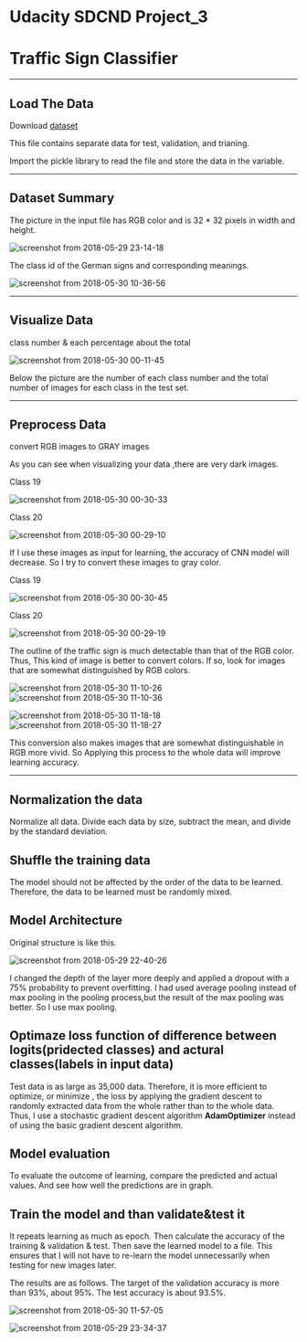 # Udacity SDCND Project_3
# Traffic Sign Classifier

----

## Load The Data
Download [dataset](https://d17h27t6h515a5.cloudfront.net/topher/2017/February/5898cd6f_traffic-signs-data/traffic-signs-data.zip)

This file contains separate data for test, validation, and trianing.

Import the pickle library to read the file and store the data in the variable.

----
## Dataset Summary
The picture in the input file has RGB color and is 32 * 32 pixels in width and height. 

![screenshot from 2018-05-29 23-14-18](https://user-images.githubusercontent.com/35591154/40667895-2e94817a-639e-11e8-8c88-9326f1a19d5d.png)

The class id of the German signs and corresponding meanings.

![screenshot from 2018-05-30 10-36-56](https://user-images.githubusercontent.com/35591154/40694189-5cca8c62-63f6-11e8-9b77-acec8907705a.png)

----
## Visualize Data

class number & each percentage about the total

![screenshot from 2018-05-30 00-11-45](https://user-images.githubusercontent.com/35591154/40668268-01749094-639f-11e8-911b-c9451560889b.png)

Below the picture are the number of each class number and the total number of images for each class in the test set.

----
## Preprocess Data

convert RGB images to GRAY images

As you can see when visualizing your data ,there are very dark images. 

Class 19

![screenshot from 2018-05-30 00-30-33](https://user-images.githubusercontent.com/35591154/40669359-ba7e418c-63a1-11e8-817e-7212549bf1ff.png)

Class 20

![screenshot from 2018-05-30 00-29-10](https://user-images.githubusercontent.com/35591154/40669358-b9a87264-63a1-11e8-9ce1-25e4599647c7.png)

If I use these images as input for learning, the accuracy of CNN model will decrease. So I try to convert these images to gray color.

Class 19

![screenshot from 2018-05-30 00-30-45](https://user-images.githubusercontent.com/35591154/40669572-338ef544-63a2-11e8-8a7b-012af35c4ef9.png)

Class 20

![screenshot from 2018-05-30 00-29-19](https://user-images.githubusercontent.com/35591154/40669580-355b0f66-63a2-11e8-9541-99c8ce5367cd.png)

The outline of the traffic sign is much detectable than that of the RGB color. Thus, This kind of image is better to convert colors. If so, look for images that are somewhat distinguished by RGB colors.


![screenshot from 2018-05-30 11-10-26](https://user-images.githubusercontent.com/35591154/40695283-8ddad654-63fb-11e8-9c6a-b034a628e0cd.png)
![screenshot from 2018-05-30 11-10-36](https://user-images.githubusercontent.com/35591154/40695285-8f3d4eaa-63fb-11e8-988f-fa19eaedc743.png)


![screenshot from 2018-05-30 11-18-18](https://user-images.githubusercontent.com/35591154/40695416-23868b80-63fc-11e8-94ea-6b0e9bcc55ad.png)
![screenshot from 2018-05-30 11-18-27](https://user-images.githubusercontent.com/35591154/40695418-24cd8516-63fc-11e8-8289-63778e624b18.png)

This conversion also makes images that are somewhat distinguishable in RGB more vivid. So Applying this process to the whole data will improve learning accuracy.

----
## Normalization the data

Normalize all data. Divide each data by size, subtract the mean, and divide by the standard deviation.

## Shuffle the training data

The model should not be affected by the order of the data to be learned. Therefore, the data to be learned must be randomly mixed.

## Model Architecture

Original structure is like this.

![screenshot from 2018-05-29 22-40-26](https://user-images.githubusercontent.com/35591154/40694719-c6d09bae-63f8-11e8-8009-a2f4e24edcb0.png)

I changed the depth of the layer more deeply and applied a dropout with a 75% probability to prevent overfitting.
I had used average pooling instead of max pooling in the pooling process,but the result of the max pooling was better. So I use max pooling. 

## Optimaze loss function of difference between logits(pridected classes) and actural classes(labels in input data)

Test data is as large as 35,000 data. Therefore, it is more efficient to optimize, or minimize , the loss by applying the gradient descent to randomly extracted data from the whole rather than to the whole data.
Thus, I use a stochastic gradient descent algorithm **AdamOptimizer** instead of using the basic gradient descent algorithm.

## Model evaluation

To evaluate the outcome of learning, compare the predicted and actual values. And see how well the predictions are in graph.

## Train the model and than validate&test it

It repeats learning as much as epoch. Then calculate the accuracy of the training & validation & test.
Then save the learned model to a file. This ensures that I will not have to re-learn the model unnecessarily when testing for new images later. 

The results are as follows. The target of the validation accuracy is more than 93%, about 95%. The test accuracy is about 93.5%.

![screenshot from 2018-05-30 11-57-05](https://user-images.githubusercontent.com/35591154/40696626-8be00904-6401-11e8-8ebc-756050b4ee36.png)

![screenshot from 2018-05-29 23-34-37](https://user-images.githubusercontent.com/35591154/40696630-8e7d80b0-6401-11e8-91a0-367f88200ce6.png)

